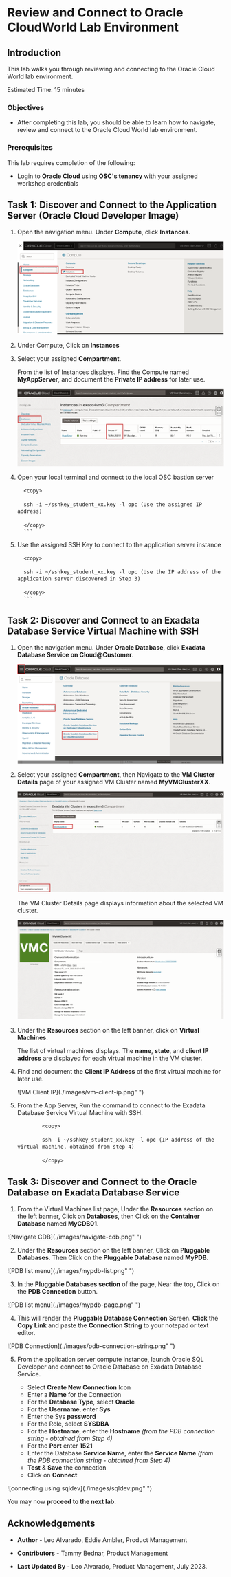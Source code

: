 


# Review and Connect to Oracle CloudWorld Lab Environment


## Introduction

This lab walks you through reviewing and connecting to the Oracle Cloud World lab environment.

Estimated Time: 15 minutes

<!-- Watch the video below for a quick walk-through of the lab.
[Create an Exadata Database Service on Cloud@Customer Infrastructure](youtube:DCrivNA5bs8)
-->
### Objectives

-   After completing this lab, you should be able to learn how to navigate, review and connect to the Oracle Cloud World lab environment.

### Prerequisites

This lab requires completion of the following:

* Login to **Oracle Cloud** using **OSC's tenancy** with your assigned workshop credentials





## Task 1: Discover and Connect to the Application Server (Oracle Cloud Developer Image)

1. Open the navigation menu. Under **Compute**, click **Instances**.
   
   ![navigage compute](./images/navigate-compute.png " ")

2. Under Compute, Click on **Instances** 
   
3. Select your assigned **Compartment**.
   
   From the list of Instances displays. Find the Compute named **MyAppServer**, and document the **Private IP address** for later use.

   ![discover compute networking details](./images/discover-app-server.png " ")
   

4. Open your local terminal and connect to the local OSC bastion server
   
      ```
        <copy>

        ssh -i ~/sshkey_student_xx.key -l opc (Use the assigned IP address) 

        </copy>
        ```

5. Use the assigned SSH Key to connect to the application server instance
   
      ```
        <copy>

        ssh -i ~/sshkey_student_xx.key -l opc (Use the IP address of the application server discovered in Step 3)

        </copy>
        ```
## Task 2: Discover and Connect to an Exadata Database Service Virtual Machine with SSH 

1. Open the navigation menu. Under **Oracle Database**, click **Exadata Database Service on Cloud@Customer**.
   
   ![navigage oci console](./images/navigateocimenu.png " ")

2. Select your assigned **Compartment**, then Navigate to the **VM Cluster Details** page of your assigned VM Cluster named **MyVMClusterXX**.
   
   ![navigate to exadata vmcluster](./images/navigate-vmcluster.png " ")

    The VM Cluster Details page displays information about the selected VM cluster.

   ![exadata vmcluster details page](./images/vmcluster-details-page.png " ")



3. Under the **Resources** section on the left banner, click on **Virtual Machines**.

    The list of virtual machines displays. The **name**, **state**, and **client IP address** are displayed for each virtual machine in the VM cluster.

4. Find and document the **Client IP Address** of the first virtual machine for later use.

    ![VM Client IP](./images/vm-client-ip.png" ")

5. From the App Server, Run the command to connect to the Exadata Database Service Virtual Machine with SSH.

      ```
              <copy>

              ssh -i ~/sshkey_student_xx.key -l opc (IP address of the virtual machine, obtained from step 4)

              </copy>
      ```
       

## Task 3: Discover and Connect to the Oracle Database on Exadata Database Service

1. From the Virtual Machines list page, Under the **Resources** section on the left banner, Click on **Databases**, then Click on the **Container Database** named **MyCDB01**. 

  ![Navigate CDB](./images/navigate-cdb.png" ")

2. Under the **Resources** section on the left banner, Click on **Pluggable Databases**. Then Click on the **Pluggable Database** named **MyPDB**.

  ![PDB list menu](./images/mypdb-list.png" ")

3. In the **Pluggable Databases section** of the page, Near the top, Click on the **PDB Connection** button.

  ![PDB list menu](./images/mypdb-page.png" ")

4. This will render the **Pluggable Database Connection** Screen. **Click** the **Copy  Link** and paste the **Connection String** to your notepad or text editor.

  ![PDB Connection](./images/pdb-connection-string.png" ")

5. From the application server compute instance, launch Oracle SQL Developer and connect to Oracle Database on Exadata Database Service.

      * Select **Create New Connection** Icon
      * Enter a **Name** for the Connection
      * For the **Database Type**, select **Oracle**
      * For the **Username**, enter **Sys**
      * Enter the Sys **password**
      * For the Role, select **SYSDBA**
      * For the **Hostname**, enter the **Hostname** *(from the PDB connection string - obtained from Step 4)*
      * For the **Port** enter **1521**
      * Enter the Database **Service Name**, enter the **Service Name** *(from the PDB connection string - obtained from Step 4)* 
      * **Test** & **Save** the connection
      * Click on **Connect**

  ![connecting using sqldev](./images/sqldev.png" ")


You may now **proceed to the next lab**.

<!--
## Learn More

* Click [here](https://docs.oracle.com/en/engineered-systems/exadata-cloud-at-customer/ecccm/ecc-provisioning.html#GUID-4CB5B5E1-E853-4CA2-B43D-54CD18A8F28A) to learn more about Creating Infrastructure resource for Exadata Database Service on Cloud@Customer.

-->
## Acknowledgements

* **Author** - Leo Alvarado, Eddie Ambler, Product Management

* **Contributors** - Tammy Bednar, Product Management

* **Last Updated By** - Leo Alvarado, Product Management, July 2023.
